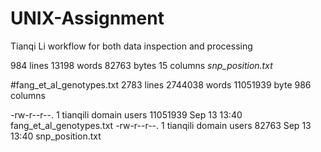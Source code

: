 # UNIX-Assignment
Tianqi Li
workflow for both data inspection and processing

984 lines 13198 words 82763 bytes 15 columns *snp_position.txt*

#fang_et_al_genotypes.txt
2783 lines 2744038 words 11051939 byte 986 columns

-rw-r--r--. 1 tianqili domain users 11051939 Sep 13 13:40 fang_et_al_genotypes.txt
-rw-r--r--. 1 tianqili domain users    82763 Sep 13 13:40 snp_position.txt


